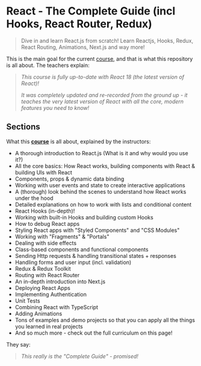 # React - The Complete Guide (incl Hooks, React Router, Redux)

> Dive in and learn React.js from scratch! Learn Reactjs, Hooks, Redux, React Routing, Animations, Next.js and way more!

This is the main goal for the current [course][react-udemy], and that is what this repository is all about. The teachers explain:

> _This course is fully up-to-date with React 18 (the latest version of React)!_
>
> _It was completely updated and re-recorded from the ground up - it teaches the very latest version of React with all the core, modern features you need to know!_

## Sections

What this [**course**][react-udemy] is all about, explained by the instructors:

- A thorough introduction to React.js (What is it and why would you use it?)
- All the core basics: How React works, building components with React & building UIs with React
- Components, props & dynamic data binding
- Working with user events and state to create interactive applications
- A (thorough) look behind the scenes to understand how React works under the hood
- Detailed explanations on how to work with lists and conditional content
- React Hooks (in-depth)!
- Working with built-in Hooks and building custom Hooks
- How to debug React apps
- Styling React apps with "Styled Components" and "CSS Modules"
- Working with "Fragments" & "Portals"
- Dealing with side effects
- Class-based components and functional components
- Sending Http requests & handling transitional states + responses
- Handling forms and user input (incl. validation)
- Redux & Redux Toolkit
- Routing with React Router
- An in-depth introduction into Next.js
- Deploying React Apps
- Implementing Authentication
- Unit Tests
- Combining React with TypeScript
- Adding Animations
- Tons of examples and demo projects so that you can apply all the things you learned in real projects
- And so much more - check out the full curriculum on this page!

They say:

> _This really is the "Complete Guide" - promised!_

[react-udemy]: https://www.udemy.com/course/react-the-complete-guide-incl-redux
